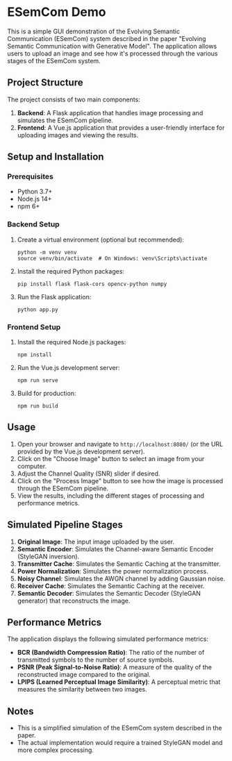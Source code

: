# ESemCom Demo

This is a simple GUI demonstration of the Evolving Semantic Communication (ESemCom) system described in the paper "Evolving Semantic Communication with Generative Model". The application allows users to upload an image and see how it's processed through the various stages of the ESemCom system.

## Project Structure

The project consists of two main components:

1. **Backend**: A Flask application that handles image processing and simulates the ESemCom pipeline.
2. **Frontend**: A Vue.js application that provides a user-friendly interface for uploading images and viewing the results.

## Setup and Installation

### Prerequisites

- Python 3.7+
- Node.js 14+
- npm 6+

### Backend Setup

1. Create a virtual environment (optional but recommended):

   ```
   python -m venv venv
   source venv/bin/activate  # On Windows: venv\Scripts\activate
   ```

2. Install the required Python packages:

   ```
   pip install flask flask-cors opencv-python numpy
   ```

3. Run the Flask application:
   ```
   python app.py
   ```

### Frontend Setup

1. Install the required Node.js packages:

   ```
   npm install
   ```

2. Run the Vue.js development server:

   ```
   npm run serve
   ```

3. Build for production:
   ```
   npm run build
   ```

## Usage

1. Open your browser and navigate to `http://localhost:8080/` (or the URL provided by the Vue.js development server).
2. Click on the "Choose Image" button to select an image from your computer.
3. Adjust the Channel Quality (SNR) slider if desired.
4. Click on the "Process Image" button to see how the image is processed through the ESemCom pipeline.
5. View the results, including the different stages of processing and performance metrics.

## Simulated Pipeline Stages

1. **Original Image**: The input image uploaded by the user.
2. **Semantic Encoder**: Simulates the Channel-aware Semantic Encoder (StyleGAN inversion).
3. **Transmitter Cache**: Simulates the Semantic Caching at the transmitter.
4. **Power Normalization**: Simulates the power normalization process.
5. **Noisy Channel**: Simulates the AWGN channel by adding Gaussian noise.
6. **Receiver Cache**: Simulates the Semantic Caching at the receiver.
7. **Semantic Decoder**: Simulates the Semantic Decoder (StyleGAN generator) that reconstructs the image.

## Performance Metrics

The application displays the following simulated performance metrics:

- **BCR (Bandwidth Compression Ratio)**: The ratio of the number of transmitted symbols to the number of source symbols.
- **PSNR (Peak Signal-to-Noise Ratio)**: A measure of the quality of the reconstructed image compared to the original.
- **LPIPS (Learned Perceptual Image Similarity)**: A perceptual metric that measures the similarity between two images.

## Notes

- This is a simplified simulation of the ESemCom system described in the paper.
- The actual implementation would require a trained StyleGAN model and more complex processing.
